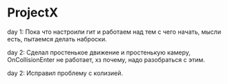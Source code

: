 # ProjectX
 
day 1: Пока что настроили гит и работаем над тем с чего начать, мысли есть, пытаемся делать наброски.

day 2: Сделал простенькое движение и простенькую камеру, OnCollisionEnter не работает, хз почему, надо разобраться с этим.

day 2: Исправил проблему с колизией.



